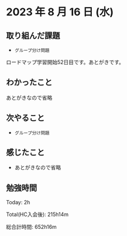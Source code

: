 # 2023 年 8 月 16 日 (水)

## 取り組んだ課題

- `グループ分け問題`

ロードマップ学習開始52日目です。あとがきです。

## わかったこと

あとがきなので省略

## 次やること

- `グループ分け問題`

## 感じたこと

- あとがきなので省略


## 勉強時間

Today: 2h

Total(HC入会後): 215h14m

総合計時間: 652h16m
